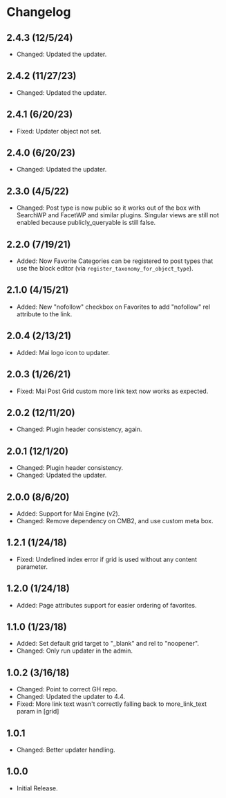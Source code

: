 # Changelog

## 2.4.3 (12/5/24)
* Changed: Updated the updater.

## 2.4.2 (11/27/23)
* Changed: Updated the updater.

## 2.4.1 (6/20/23)
* Fixed: Updater object not set.

## 2.4.0 (6/20/23)
* Changed: Updated the updater.

## 2.3.0 (4/5/22)
* Changed: Post type is now public so it works out of the box with SearchWP and FacetWP and similar plugins. Singular views are still not enabled because publicly_queryable is still false.

## 2.2.0 (7/19/21)
* Added: Now Favorite Categories can be registered to post types that use the block editor (via `register_taxonomy_for_object_type`).

## 2.1.0 (4/15/21)
* Added: New "nofollow" checkbox on Favorites to add "nofollow" rel attribute to the link.

## 2.0.4 (2/13/21)
* Added: Mai logo icon to updater.

## 2.0.3 (1/26/21)
* Fixed: Mai Post Grid custom more link text now works as expected.

## 2.0.2 (12/11/20)
* Changed: Plugin header consistency, again.

## 2.0.1 (12/1/20)
* Changed: Plugin header consistency.
* Changed: Updated the updater.

## 2.0.0 (8/6/20)
* Added: Support for Mai Engine (v2).
* Changed: Remove dependency on CMB2, and use custom meta box.

## 1.2.1 (1/24/18)
* Fixed: Undefined index error if grid is used without any content parameter.

## 1.2.0 (1/24/18)
* Added: Page attributes support for easier ordering of favorites.

## 1.1.0 (1/23/18)
* Added: Set default grid target to "_blank" and rel to "noopener".
* Changed: Only run updater in the admin.

## 1.0.2 (3/16/18)
* Changed: Point to correct GH repo.
* Changed: Updated the updater to 4.4.
* Fixed: More link text wasn't correctly falling back to more_link_text param in [grid]

## 1.0.1
* Changed: Better updater handling.

## 1.0.0
* Initial Release.
